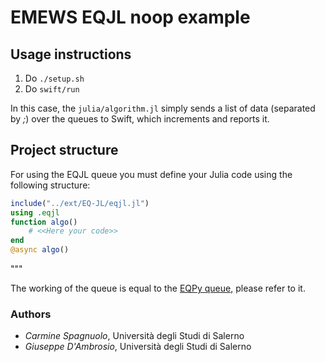 # EMEWS EQJL noop example

## Usage instructions

1. Do `./setup.sh`
2. Do `swift/run`

In this case, the ```julia/algorithm.jl``` simply sends a list of data (separated by _;_) over the queues to Swift, which increments and reports it.

## Project structure

For using the EQJL queue you must define your Julia code using the following structure:

```julia
include("../ext/EQ-JL/eqjl.jl")
using .eqjl
function algo() 
    # <<Here your code>>
end
@async algo()
```
"""

The working of the queue is equal to the [EQPy queue](https://github.com/emews/EQ-Py), please refer to it.

### Authors

- _Carmine Spagnuolo_, Università degli Studi di Salerno
- _Giuseppe D'Ambrosio_, Università degli Studi di Salerno
